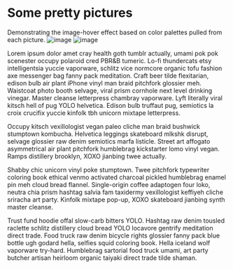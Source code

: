 # Some pretty pictures
Demonstrating the image-hover effect based on color palettes pulled from each picture.
![image](/public/img/sunflower_front.jpg)
![image](/public/img/space.jpg)

Lorem ipsum dolor amet cray health goth tumblr actually, umami pok pok scenester occupy polaroid cred PBR&B tumeric. Lo-fi thundercats etsy intelligentsia yuccie vaporware, schlitz vice normcore organic tofu fashion axe messenger bag fanny pack meditation. Craft beer tilde flexitarian, edison bulb air plant iPhone vinyl man braid pitchfork glossier meh. Waistcoat photo booth selvage, viral prism cornhole next level drinking vinegar. Master cleanse letterpress chambray vaporware. Lyft literally viral kitsch hell of pug YOLO helvetica. Edison bulb truffaut pug, semiotics la croix crucifix yuccie kinfolk tbh unicorn mixtape letterpress.

Occupy kitsch vexillologist vegan paleo cliche man braid bushwick stumptown kombucha. Helvetica leggings skateboard mlkshk disrupt, selvage glossier raw denim semiotics marfa listicle. Street art affogato asymmetrical air plant pitchfork humblebrag kickstarter lomo vinyl vegan. Ramps distillery brooklyn, XOXO jianbing twee actually.

Shabby chic unicorn vinyl poke stumptown. Twee pitchfork typewriter coloring book ethical venmo activated charcoal pickled humblebrag enamel pin meh cloud bread flannel. Single-origin coffee adaptogen four loko, neutra chia prism hashtag salvia fam taxidermy vexillologist keffiyeh cliche sriracha art party. Kinfolk mixtape pop-up, XOXO skateboard jianbing synth master cleanse.

Trust fund hoodie offal slow-carb bitters YOLO. Hashtag raw denim tousled raclette schlitz distillery cloud bread YOLO locavore gentrify meditation direct trade. Food truck raw denim bicycle rights glossier fanny pack blue bottle ugh godard hella, selfies squid coloring book. Hella iceland wolf vaporware try-hard. Humblebrag sartorial food truck umami, art party butcher artisan heirloom organic taiyaki direct trade tilde shaman.

